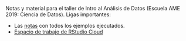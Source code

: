 Notas y material para el taller de Intro al Análisis de Datos (Escuela AME 2019: Ciencia de Datos). Ligas importantes:

- Las [notas](https://quirky-boyd-c764df.netlify.com/) con todos los ejemplos ejecutados.
- [Espacio de trabajo de RStudio Cloud](https://rstudio.cloud/spaces/31495/join?access_code=7Bkbs8oSX9vjkK1u3OM5jiu9jStHovOe%2BudzPkGG)
